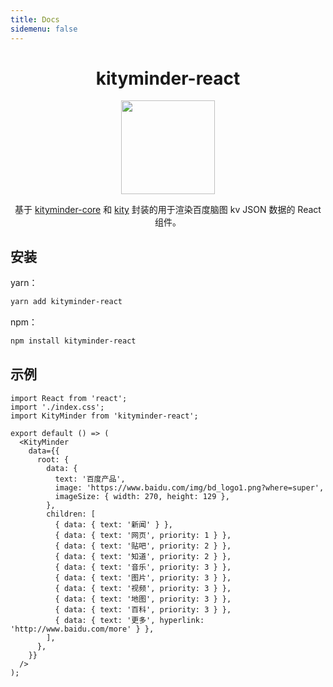 ```yaml
---
title: Docs
sidemenu: false
---
```


<div align="center">
  <h1>kityminder-react</h1>
  <img alt="" src="https://cdn.jsdelivr.net/gh/youngjuning/images/202111142059632.png" width="150"/>
  <p> 基于 <a href="https://github.com/fex-team/kityminder-core">kityminder-core</a> 和 <a href="https://github.com/fex-team/kity">kity</a> 封装的用于渲染百度脑图 kv JSON 数据的 React 组件。</p>
</div>

## 安装

yarn：

```sh
yarn add kityminder-react
```

npm：

```sh
npm install kityminder-react
```

## 示例

```tsx
import React from 'react';
import './index.css';
import KityMinder from 'kityminder-react';

export default () => (
  <KityMinder
    data={{
      root: {
        data: {
          text: '百度产品',
          image: 'https://www.baidu.com/img/bd_logo1.png?where=super',
          imageSize: { width: 270, height: 129 },
        },
        children: [
          { data: { text: '新闻' } },
          { data: { text: '网页', priority: 1 } },
          { data: { text: '贴吧', priority: 2 } },
          { data: { text: '知道', priority: 2 } },
          { data: { text: '音乐', priority: 3 } },
          { data: { text: '图片', priority: 3 } },
          { data: { text: '视频', priority: 3 } },
          { data: { text: '地图', priority: 3 } },
          { data: { text: '百科', priority: 3 } },
          { data: { text: '更多', hyperlink: 'http://www.baidu.com/more' } },
        ],
      },
    }}
  />
);
```

<API src="./index.tsx"></API>
